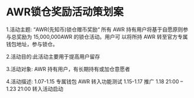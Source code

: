# AWR锁仓奖励活动策划案

1.活动主题: “AWR(先知币)锁仓赠币奖励“
所有 AWR 持有用户将基于自愿原则参与总奖励为 15,000,000AWR 的锁仓活动。用户可 以将所持 AWR 转至官方专属钱包地址，参与锁仓。

2.活动目的:此活动主要用于提高用户留存

3.活动对象: AWR 持有用户，有长期持有或加仓意愿者 

4.活动描述:
1.07-1.15 专属钱包 AWR 转入功能测试
1.15-1.17 推广
1.18 21:00 – 1.23 21:00 转入活动启动
